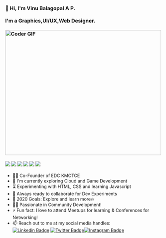 <h3 align="left">
 <abc>
  <br>👋 Hi, I'm Vinu Balagopal A P.<br>
  <br> I'm a Graphics,UI/UX,Web Designer. <br>
  <br>
    <img src="https://media.giphy.com/media/SWoSkN6DxTszqIKEqv/giphy.gif" alt="Coder GIF" width="500" height="400">
 </abc>
</h3> 

   ####      ![](https://img.shields.io/badge/Web%20Design-%3C%2F%3E-blueviolet) ![](https://img.shields.io/badge/HTML-%7C-yellow) ![](https://img.shields.io/badge/CSS-%7C-0%2C%2022%2C%20100) ![](https://img.shields.io/badge/Premier-Pro-%7C-yellowgreen) ![](https://img.shields.io/badge/Figma-%7C-orange) ![](https://img.shields.io/badge/Illustrator-%7C-blue)

- :woman_technologist: Co-Founder of EDC KMCTCE
- :telescope: I'm currently exploring Cloud and Game Development
- :hourglass_flowing_sand: Experimenting with HTML, CSS and learning Javascript
- :microscope: Always ready to collaborate for Dev Experiments
- :dart: 2020 Goals: Explore and learn more:fire: 
- :woman_artist: Passionate in Community Development!
- :zap: Fun fact: I love to attend Meetups for learning & Conferences for Networking!
- :mailbox: Reach out to me at my social media handles: <br>
[![Linkedin Badge](https://img.shields.io/badge/-vinubalagopalap-blue?style=flat-square&logo=Linkedin&logoColor=white&link=https://www.linkedin.com/in/vinubalagopalap/)](https://www.linkedin.com/in/vinubalagopalap/) [![Twitter Badge](https://img.shields.io/badge/-@vinubalagopalap-1ca0f1?style=flat-square&labelColor=1ca0f1&logo=twitter&logoColor=white&link=https://twitter.com/balagopalvinu)](https://twitter.com/balagopalvinu)[![Instagram Badge](https://img.shields.io/badge/-@vinubalagopalap-D7008A?style=flat-square&labelColor=D7008A&logo=Instagram&logoColor=white&link=https://www.instagram.com/vinubalagopalap)](https://www.instagram.com/vinubalagopalap)
